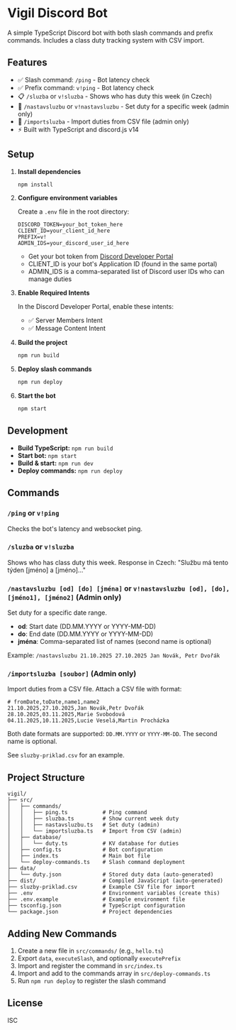 # Vigil Discord Bot

A simple TypeScript Discord bot with both slash commands and prefix commands. Includes a class duty tracking system with CSV import.

## Features

- ✅ Slash command: `/ping` - Bot latency check
- ✅ Prefix command: `v!ping` - Bot latency check
- 📋 `/sluzba` or `v!sluzba` - Shows who has duty this week (in Czech)
- 🔧 `/nastavsluzbu` or `v!nastavsluzbu` - Set duty for a specific week (admin only)
- 📁 `/importsluzba` - Import duties from CSV file (admin only)
- ⚡ Built with TypeScript and discord.js v14

## Setup

1. **Install dependencies**
   ```bash
   npm install
   ```

2. **Configure environment variables**
   
   Create a `.env` file in the root directory:
   ```env
   DISCORD_TOKEN=your_bot_token_here
   CLIENT_ID=your_client_id_here
   PREFIX=v!
   ADMIN_IDS=your_discord_user_id_here
   ```
   
   - Get your bot token from [Discord Developer Portal](https://discord.com/developers/applications)
   - CLIENT_ID is your bot's Application ID (found in the same portal)
   - ADMIN_IDS is a comma-separated list of Discord user IDs who can manage duties

3. **Enable Required Intents**
   
   In the Discord Developer Portal, enable these intents:
   - ✅ Server Members Intent
   - ✅ Message Content Intent

4. **Build the project**
   ```bash
   npm run build
   ```

5. **Deploy slash commands**
   ```bash
   npm run deploy
   ```

6. **Start the bot**
   ```bash
   npm start
   ```

## Development

- **Build TypeScript:** `npm run build`
- **Start bot:** `npm start`
- **Build & start:** `npm run dev`
- **Deploy commands:** `npm run deploy`

## Commands

### `/ping` or `v!ping`
Checks the bot's latency and websocket ping.

### `/sluzba` or `v!sluzba`
Shows who has class duty this week. Response in Czech: "Službu má tento týden [jméno] a [jméno]..."

### `/nastavsluzbu [od] [do] [jména]` or `v!nastavsluzbu [od], [do], [jméno1], [jméno2]` (Admin only)
Set duty for a specific date range.
- **od**: Start date (DD.MM.YYYY or YYYY-MM-DD)
- **do**: End date (DD.MM.YYYY or YYYY-MM-DD)
- **jména**: Comma-separated list of names (second name is optional)

Example: `/nastavsluzbu 21.10.2025 27.10.2025 Jan Novák, Petr Dvořák`

### `/importsluzba [soubor]` (Admin only)
Import duties from a CSV file. Attach a CSV file with format:
```csv
# fromDate,toDate,name1,name2
21.10.2025,27.10.2025,Jan Novák,Petr Dvořák
28.10.2025,03.11.2025,Marie Svobodová
04.11.2025,10.11.2025,Lucie Veselá,Martin Procházka
```

Both date formats are supported: `DD.MM.YYYY` or `YYYY-MM-DD`. The second name is optional.

See `sluzby-priklad.csv` for an example.

## Project Structure

```
vigil/
├── src/
│   ├── commands/
│   │   ├── ping.ts           # Ping command
│   │   ├── sluzba.ts         # Show current week duty
│   │   ├── nastavsluzbu.ts   # Set duty (admin)
│   │   └── importsluzba.ts   # Import from CSV (admin)
│   ├── database/
│   │   └── duty.ts           # KV database for duties
│   ├── config.ts             # Bot configuration
│   ├── index.ts              # Main bot file
│   └── deploy-commands.ts    # Slash command deployment
├── data/
│   └── duty.json             # Stored duty data (auto-generated)
├── dist/                     # Compiled JavaScript (auto-generated)
├── sluzby-priklad.csv        # Example CSV file for import
├── .env                      # Environment variables (create this)
├── .env.example              # Example environment file
├── tsconfig.json             # TypeScript configuration
└── package.json              # Project dependencies
```

## Adding New Commands

1. Create a new file in `src/commands/` (e.g., `hello.ts`)
2. Export `data`, `executeSlash`, and optionally `executePrefix`
3. Import and register the command in `src/index.ts`
4. Import and add to the commands array in `src/deploy-commands.ts`
5. Run `npm run deploy` to register the slash command

## License

ISC
